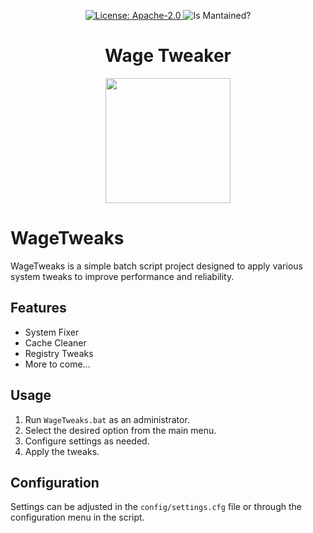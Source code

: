 <p align="center">
  <!-- <img alt="Version" src="https://img.shields.io/github/v/tag/rubsxyz/WageTweaker?label=Version%3A" /> -->
  <a href="#" target="_blank">
    <img alt="License: Apache-2.0" src="https://img.shields.io/github/license/rubsxyz/WageTweaker" />
  </a>
  <!-- <a><img alt="Downloads:" src="https://img.shields.io/github/downloads/rubsxyz/WageTweaker/total.svg" />
  </a> -->
  <a><img alt="Is Mantained?" src="https://img.shields.io/badge/Mantained:-yes-green.svg" />
  </a>
</p>

<h1 align="center">
Wage Tweaker
</h1>

<p align="center">
 <img src="https://github.com/rubsxyz/WageTweaks/blob/main/images/favicon.ico?raw=true" width="200">
</p>

# WageTweaks

WageTweaks is a simple batch script project designed to apply various system tweaks to improve performance and reliability.

## Features

- System Fixer
- Cache Cleaner
- Registry Tweaks
- More to come...

## Usage

1. Run `WageTweaks.bat` as an administrator.
2. Select the desired option from the main menu.
3. Configure settings as needed.
4. Apply the tweaks.

## Configuration

Settings can be adjusted in the `config/settings.cfg` file or through the configuration menu in the script.
